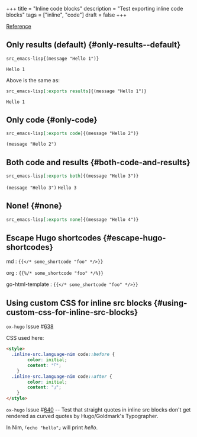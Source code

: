 +++
title = "Inline code blocks"
description = "Test exporting inline code blocks"
tags = ["inline", "code"]
draft = false
+++

[Reference](https://orgmode.org/manual/Structure-of-Code-Blocks.html)


## Only results (default) {#only-results--default}

```org
src_emacs-lisp{(message "Hello 1")}
```

`Hello 1`

Above is the same as:

```org
src_emacs-lisp[:exports results]{(message "Hello 1")}
```

`Hello 1`


## Only code {#only-code}

```org
src_emacs-lisp[:exports code]{(message "Hello 2")}
```

<span class="inline-src language-emacs-lisp" data-lang="emacs-lisp">`(message "Hello 2")`</span>


## Both code and results {#both-code-and-results}

```org
src_emacs-lisp[:exports both]{(message "Hello 3")}
```

<span class="inline-src language-emacs-lisp" data-lang="emacs-lisp">`(message "Hello 3")`</span> `Hello 3`


## None! {#none}

```org
src_emacs-lisp[:exports none]{(message "Hello 4")}
```


## Escape Hugo shortcodes {#escape-hugo-shortcodes}

md
: <span class="inline-src language-md" data-lang="md">`{{</* some_shortcode "foo" */>}}`</span>

org
: <span class="inline-src language-org" data-lang="org">`{{%/* some_shortcode "foo" */%}}`</span>

go-html-template
: <span class="inline-src language-go-html-template" data-lang="go-html-template">`{{</* some_shortcode "foo" */>}}`</span>


## Using custom CSS for inline src blocks {#using-custom-css-for-inline-src-blocks}

`ox-hugo` Issue #[638](https://github.com/kaushalmodi/ox-hugo/issues/638)

CSS used here:

```html
<style>
  .inline-src.language-nim code::before {
        color: initial;
        content: "｢";
    }
  .inline-src.language-nim code::after {
        color: initial;
        content: "｣";
    }
</style>
```

<style>
    .inline-src.language-nim code::before {
        color: initial;
        content: "｢";
    }
    .inline-src.language-nim code::after {
        color: initial;
        content: "｣";
    }
</style>

`ox-hugo` Issue #[640](https://github.com/kaushalmodi/ox-hugo/issues/640) -- Test that straight quotes in inline src
blocks don't get rendered as curved quotes by Hugo/Goldmark's
Typographer.

In Nim, <span class="inline-src language-nim" data-lang="nim">`echo "hello"`</span> will print
_hello_.
